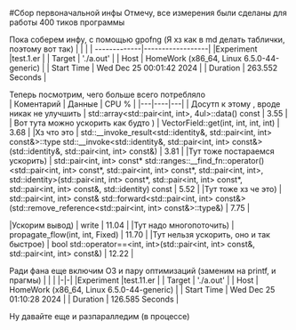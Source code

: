 #Сбор первоначальной инфы
Отмечу, все измерения были сделаны для работы 400 тиков программы

Пока соберем инфу, с помощью gpofng 
(Я хз как в md делать таблички, поэтому вот так)
| | |
 | -------------|------------------|
|Experiment      |test.1.er                                   |
|  Target        | './a.out'                                  |
|  Host          | HomeWork (x86_64, Linux 6.5.0-44-generic)  |
|  Start Time    | Wed Dec 25 00:01:42 2024                   |
|  Duration      | 263.552 Seconds                            |


Теперь посмотрим, чего больше всего потребляло   
| Коментарий | Данные | CPU % |
|---|----|---|
| Досутп к этому , вроде никак не улучшить |  std::array<std::pair<int, int>, 4ul>::data() const |    3.55 |
| Вот тута можно ускорить как будто )     | VectorField::get(int, int, int, int) | 3.68 |
 |Хз что это |    std::__invoke_result<std::identity&, std::pair<int, int> const&>::type std::__invoke<std::identity&, std::pair<int, int> const&>(std::identity&, std::pair<int, int> const&)  | 3.81 |
 |Тут тоже постараемся ускорить)   |    std::pair<int, int> const* std::ranges::__find_fn::operator()<std::pair<int, int> const*, std::pair<int, int> const*, std::pair<int, int>, std::identity>(std::pair<int, int> const*, std::pair<int, int> const*, std::pair<int, int> const&, std::identity) const  |  5.52 |
 |Тут тоже хз че это)    |   std::pair<int, int> const& std::forward<std::pair<int, int> const&>(std::remove_reference<std::pair<int, int> const&>::type&) |  7.75 |
 
|Ускорим вывод)   | write | 11.04 |
 |Тут надо многопоточить)    |     propagate_flow(int, int, Fixed) | 11.70 |
 |Тут нельзя ускорить, оно и так быстрое)    |  bool std::operator==<int, int>(std::pair<int, int> const&, std::pair<int, int> const&) | 12.22 | 

Ради фана еще включим O3 и пару оптимизаций (заменим на printf, и прагмы)
| | |
|-|-|
|Experiment      |test.11.er                                  |
| Target        | './a.out'                                   |
| Host          | HomeWork (x86_64, Linux 6.5.0-44-generic)   |
| Start Time    | Wed Dec 25 01:10:28 2024                    |
| Duration      | 126.585 Seconds                             |

Ну давайте еще и разпаралледим (в процессе) 

